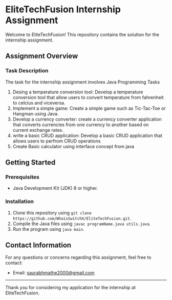 # EliteTechFusion Internship Assignment

Welcome to EliteTechFusion! This repository contains the solution for the internship assignment.

## Assignment Overview

### Task Description
The task for the internship assignment involves Java Programming Tasks

1. Desing a temperature conversion tool:  Develop a temperature conversion tool that allow users to convert temperature from fahrenheit to celcius and viceversa.
2. Implement a simple game:  Create a simple game such as Tic-Tac-Toe or Hangman using Java.
3. Develop a currency converter:  create a currency converter application that converts currencies from one currency to another based on current exchange rates.
4. write a basic CRUD application:  Develop a basic CRUD application that allows users to perfrom CRUD operations
5. Create Basic calculator using interface concept from java

## Getting Started

### Prerequisites
- Java Development Kit (JDK) 8 or higher.

### Installation
1. Clone this repository using `git clone https://github.com/WhoisSwitchX/EliteTechFusion.git`.
2. Compile the Java files using `javac programName.java utils.java`.
3. Run the program using `java main`.

## Contact Information
For any questions or concerns regarding this assignment, feel free to contact:
- Email: saurabhmathe2000@gmail.com

---

Thank you for considering my application for the internship at EliteTechFusion.
